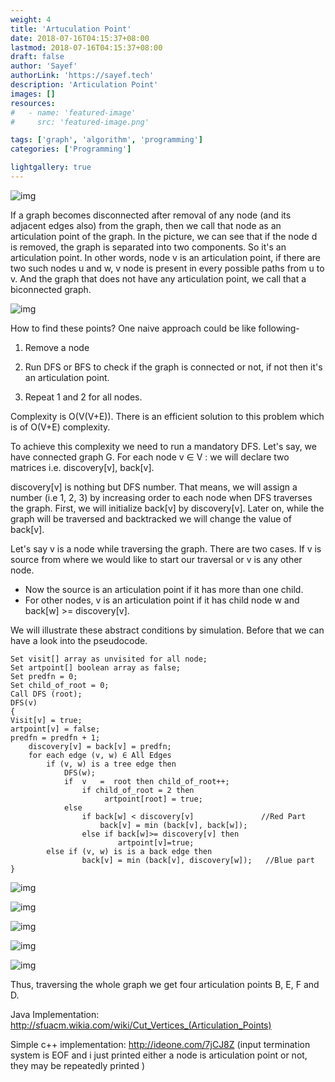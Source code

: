 ```yaml
---
weight: 4
title: 'Artuculation Point'
date: 2018-07-16T04:15:37+08:00
lastmod: 2018-07-16T04:15:37+08:00
draft: false
author: 'Sayef'
authorLink: 'https://sayef.tech'
description: 'Articulation Point'
images: []
resources:
#   - name: 'featured-image'
#     src: 'featured-image.png'

tags: ['graph', 'algorithm', 'programming']
categories: ['Programming']

lightgallery: true
---
```


![img](https://rawgit.com/sayef/tech/master/uploads/2012/11/art-points.jpg)

If a graph becomes disconnected after removal of any node (and its adjacent edges also) from the graph, then we call that node as an articulation point of the graph. In the picture, we can see that if the node d is removed, the graph is separated into two components. So it's an articulation point. In other words, node v is an articulation point, if there are two such nodes u and w, v node is present in every possible paths from u to v. And the graph that does not have any articulation point, we call that a biconnected graph.

![img](https://rawgit.com/sayef/tech/master/uploads/2012/11/bcntd.jpg)

How to find these points? One naive approach could be like following-

1. Remove a node

2. Run DFS or BFS to check if the graph is connected or not, if not then it's an articulation point.

3. Repeat 1 and 2 for all nodes.

Complexity is O(V(V+E)). There is an efficient solution to this problem which is of O(V+E) complexity.

To achieve this complexity we need to run a mandatory DFS. Let's say, we have connected graph G. For each node v ∈ V : we will declare two matrices i.e. discovery[v], back[v].

discovery[v] is nothing but DFS number. That means, we will assign a number (i.e 1, 2, 3) by increasing order to each node when DFS traverses the graph. First, we will initialize back[v] by discovery[v]. Later on, while the graph will be traversed and backtracked we will change the value of back[v].

Let's say v is a node while traversing the graph. There are two cases. If v is source from where we would like to start our traversal or v is any other node.

- Now the source is an articulation point if it has more than one child.
- For other nodes, v is an articulation point if it has child node w and back[w] >= discovery[v].

We will illustrate these abstract conditions by simulation. Before that we can have a look into the pseudocode.

```
Set visit[] array as unvisited for all node;
Set artpoint[] boolean array as false;
Set predfn = 0;
Set child_of_root = 0;
Call DFS (root);
DFS(v)
{
Visit[v] = true;
artpoint[v] = false;
predfn = predfn + 1;
	discovery[v] = back[v] = predfn;
	for each edge (v, w) ∈ All Edges
		if (v, w) is a tree edge then
			DFS(w);
		    if  v   =  root then child_of_root++;
				if child_of_root = 2 then
					 artpoint[root] = true;
		    else
		     	if back[w] < discovery[v]               //Red Part
		        	back[v] = min (back[v], back[w]);
		     	else if back[w]>= discovery[v] then
                        artpoint[v]=true;
		else if (v, w) is is a back edge then
				back[v] = min (back[v], discovery[w]);   //Blue part
}
```

<script src="http://ideone.com/e.js/7jCJ8Z" type="text/javascript" ></script>

![img](https://rawgit.com/sayef/tech/master/uploads/2012/11/case.jpg)

![img](https://rawgit.com/sayef/tech/master/uploads/2012/11/step1.jpg)

![img](https://rawgit.com/sayef/tech/master/uploads/2012/11/step21.jpg)

![img](https://rawgit.com/sayef/tech/master/uploads/2012/11/step3.jpg)

![img](https://rawgit.com/sayef/tech/master/uploads/2012/11/step4.jpg)

Thus, traversing the whole graph we get four articulation points B, E, F and D.

Java Implementation: http://sfuacm.wikia.com/wiki/Cut_Vertices_(Articulation_Points)

Simple c++ implementation: <http://ideone.com/7jCJ8Z> (input termination system is EOF and i just printed either a node is articulation point or not, they may be repeatedly printed )

